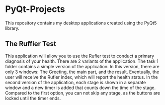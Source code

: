 # PyQt-Projects

This repository contains my desktop applications created using the PyQt5 library.

## The Ruffier Test

This application will allow you to use the Rufier test to conduct a primary diagnosis of your health.
There are 2 variants of the application. 
The task 1 folder contains a simple version of the application. 
In this version, there are only 3 windows: The Greeting, the main part, and the result. 
Eventually, the user will receive the Rufier index, which will report the health status. 
In the second version of the application, each stage is shown in a separate window and a new timer is added that counts down the time of the stage. 
Compared to the first option, you can not skip any stage, as the buttons are locked until the timer ends.


